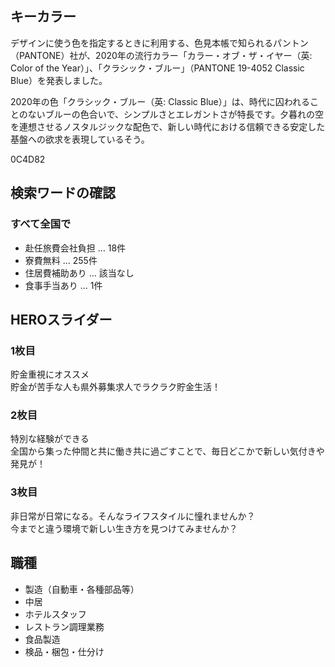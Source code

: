 ## キーカラー
デザインに使う色を指定するときに利用する、色見本帳で知られるパントン（PANTONE）社が、2020年の流行カラー「カラー・オブ・ザ・イヤー（英: Color of the Year）」、「クラシック・ブルー」（PANTONE 19-4052 Classic Blue）を発表しました。

2020年の色「クラシック・ブルー（英: Classic Blue）」は、時代に囚われることのないブルーの色合いで、シンプルさとエレガントさが特長です。夕暮れの空を連想させるノスタルジックな配色で、新しい時代における信頼できる安定した基盤への欲求を表現しているそう。

0C4D82

## 検索ワードの確認
### すべて全国で
* 赴任旅費会社負担 … 18件
* 寮費無料 … 255件
* 住居費補助あり … 該当なし
* 食事手当あり … 1件

## HEROスライダー
### 1枚目

貯金重視にオススメ  
貯金が苦手な人も県外募集求人でラクラク貯金生活！


### 2枚目

特別な経験ができる  
全国から集った仲間と共に働き共に過ごすことで、毎日どこかで新しい気付きや発見が！

### 3枚目

非日常が日常になる。そんなライフスタイルに憧れませんか？  
今までと違う環境で新しい生き方を見つけてみませんか？


## 職種
* 製造（自動車・各種部品等）
* 中居
* ホテルスタッフ
* レストラン調理業務
* 食品製造
* 検品・梱包・仕分け
